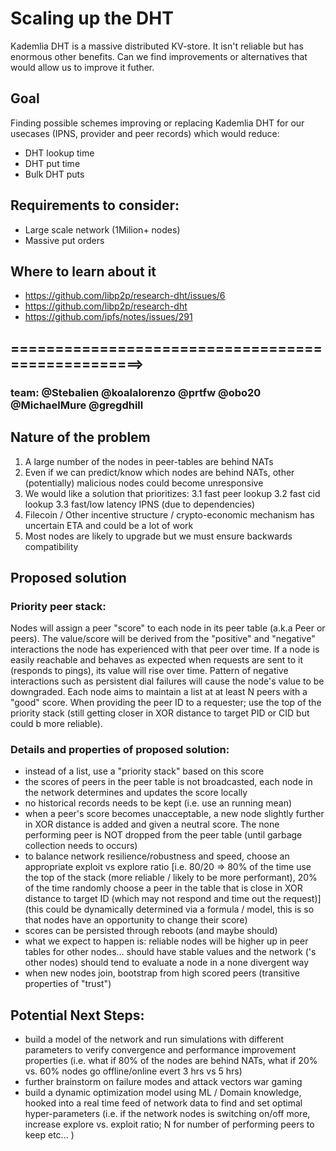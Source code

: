 # Scaling up the DHT

Kademlia DHT is a massive distributed KV-store. It isn't reliable but has enormous other benefits.
Can we find improvements or alternatives that would allow us to improve it futher.

## Goal

Finding possible schemes improving or replacing Kademlia DHT for our usecases (IPNS, provider and peer records) which would
reduce:
 - DHT lookup time
 - DHT put time
 - Bulk DHT puts

## Requirements to consider:
 - Large scale network (1Milion+ nodes)
 - Massive put orders

## Where to learn about it

 - https://github.com/libp2p/research-dht/issues/6
 - https://github.com/libp2p/research-dht
 - https://github.com/ipfs/notes/issues/291

## ==================================================>
 
### team: @Stebalien @koalalorenzo @prtfw @obo20 @MichaelMure @gregdhill

## Nature of the problem
1. A large number of the nodes in peer-tables are behind NATs
2. Even if we can predict/know which nodes are behind NATs, other (potentially) malicious nodes could become unresponsive
3. We would like a solution that prioritizes:
	3.1	fast peer lookup
	3.2	fast cid lookup
	3.3	fast/low latency IPNS
	(due to dependencies)
4. Filecoin / Other incentive structure / crypto-economic mechanism has uncertain ETA and could be a lot of work
5. Most nodes are likely to upgrade but we must ensure backwards compatibility

## Proposed solution
### Priority peer stack:
Nodes will assign a peer "score" to each node in its peer table (a.k.a Peer or peers). The value/score will be derived from the "positive" and "negative" interactions the node has experienced with that peer over time. If a node is easily reachable and behaves as expected when requests are sent to it (responds to pings), its value will rise over time. Pattern of negative interactions such as persistent dial failures will cause the node's value to be downgraded. Each node aims to maintain a list at at least N peers with a "good" score. When providing the peer ID to a requester; use the top of the priority stack (still getting closer in XOR distance to target PID or CID but could b more reliable).


### Details and properties of proposed solution:
- instead of a list, use a "priority stack" based on this score
- the scores of peers in the peer table is not broadcasted, each node in the network determines and updates the score locally
- no historical records needs to be kept (i.e. use an running mean)
- when a peer's score becomes unacceptable, a new node slightly further in XOR distance is added and given a neutral score. The none performing peer is NOT dropped from the peer table (until garbage collection needs to occurs)
- to balance network resilience/robustness and speed, choose an appropriate exploit vs explore ratio [i.e. 80/20 => 80% of the time use the top of the stack (more reliable / likely to be more performant), 20% of the time randomly choose a peer in the table that is close in XOR distance to target ID (which may not respond and time out the request)] (this could be dynamically determined via a formula / model, this is so that nodes have an opportunity to change their score)
- scores can be persisted through reboots (and maybe should)
- what we expect to happen is: reliable nodes will be higher up in peer tables for other nodes... should have stable values and the network ('s other nodes) should tend to evaluate a node in a none divergent way
- when new nodes join, bootstrap from high scored peers (transitive properties of "trust")

## Potential Next Steps:
- build a model of the network and run simulations with different parameters to verify convergence and performance improvement properties (i.e. what if 80% of the nodes are behind NATs, what if 20% vs. 60% nodes go offline/online evert 3 hrs vs 5 hrs)
- further brainstorm on failure modes and attack vectors war gaming
- build a dynamic optimization model using ML / Domain knowledge, hooked into a real time feed of network data to find and set optimal hyper-parameters (i.e. if the network nodes is switching on/off more, increase explore vs. exploit ratio; N for number of performing peers to keep etc... )

